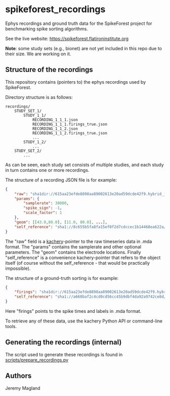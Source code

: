 # spikeforest_recordings

Ephys recordings and ground truth data for the SpikeForest project for benchmarking spike sorting algorithms.

See the live website: https://spikeforest.flatironinstitute.org

**Note**: some study sets (e.g., bionet) are not yet included in this repo due to their size. We are working on it.

## Structure of the recordings

This repository contains (pointers to) the ephys recordings used by SpikeForest.

Directory structure is as follows:

```
recordings/
    STUDY_SET_1/
        STUDY_1_1/
            RECORDING_1_1_1.json
            RECORDING_1_1_1.firings_true.json
            RECORDING_1_1_2.json
            RECORDING_1_1_2.firings_true.json
            ...
        STUDY_1_2/
            ...
    STUDY_SET_2/
        ...
```

As can be seen, each study set consists of multiple studies, and each study in turn contains one or more recordings.

The structure of a recording JSON file is for example:

```json
{
    "raw": "sha1dir://615aa23efde8898aa89002613e20ad59dcde42f9.hybrid_janelia/drift_siprobe/rec_16c_600s_11/raw.mda",
    "params": {
        "samplerate": 30000,
        "spike_sign": -1,
        "scale_factor": 1
    },
    "geom": [[43.0,80.0], [11.0, 80.0], ...],
    "self_reference": "sha1://8c655b5fa8fa15ef0f2d7cdccec1b14468ea622a/HYBRID_JANELIA/hybrid_drift_siprobe/rec_16c_600s_11.json"
}
```

The "raw" field is a [kachery](https://github.com/flatironinstitute/kachery)-pointer to the raw timeseries data in .mda format. The "params" contains the samplerate and other optional parameters.
The "geom" contains the electrode locations. Finally "self_reference" is a convenience kachery-pointer that refers to the object itself (of course without the self_reference - that would be practically impossible).

The structure of a ground-truth sorting is for example:

```json
{
    "firings": "sha1dir://615aa23efde8898aa89002613e20ad59dcde42f9.hybrid_janelia/drift_siprobe/rec_16c_600s_11/firings_true.mda",
    "self_reference": "sha1://a660baf2c4cd0cd56cc45b9dbf4da92a9742ce8d/HYBRID_JANELIA/hybrid_drift_siprobe/rec_16c_600s_11.firings_true.json"
}
```

Here "firings" points to the spike times and labels in .mda format.

To retrieve any of these data, use the kachery Python API or command-line tools.

## Generating the recordings (internal)

The script used to generate these recordings is found in [scripts/prepare_recordings.py](scripts/prepare_recordings.py)

## Authors

Jeremy Magland

